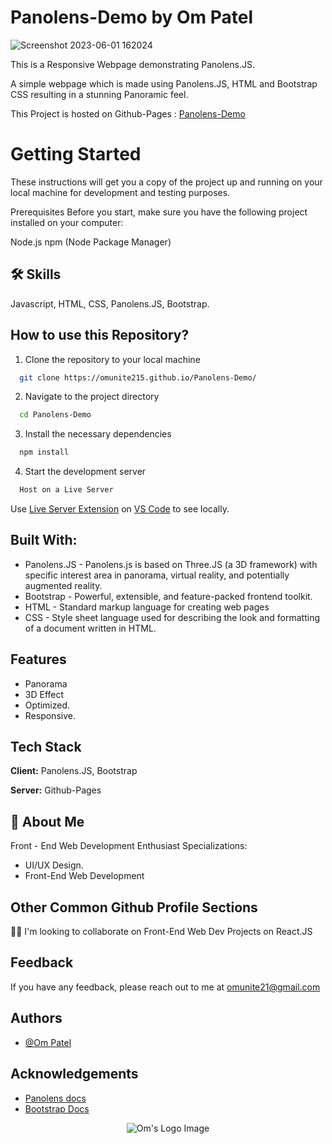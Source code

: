 # Panolens-Demo by Om Patel

![Screenshot 2023-06-01 162024](https://github.com/omunite215/Panolens-Demo/assets/78680563/d8fc7927-8067-4eb8-905c-110017ce3236)

This is a Responsive Webpage demonstrating Panolens.JS.

A simple webpage which is made using Panolens.JS, HTML and Bootstrap CSS resulting in a stunning Panoramic feel.

This Project is hosted on Github-Pages : [Panolens-Demo](https://omunite215.github.io/Panolens-Demo/)

# Getting Started
These instructions will get you a copy of the project up and running on your local machine for development and testing purposes.

Prerequisites
Before you start, make sure you have the following project installed on your computer:

Node.js
npm (Node Package Manager)


## 🛠 Skills
Javascript, HTML, CSS, Panolens.JS, Bootstrap.


## How to use this Repository?

1. Clone the repository to your local machine

```bash
  git clone https://omunite215.github.io/Panolens-Demo/

```
2. Navigate to the project directory

```bash
  cd Panolens-Demo
```
3. Install the necessary dependencies
```bash
  npm install
```

4. Start the development server
```bash
  Host on a Live Server 
```

Use [Live Server Extension](https://marketplace.visualstudio.com/items?itemName=ritwickdey.LiveServer) on [VS Code](https://code.visualstudio.com/download) to see locally.

## Built With:

- Panolens.JS - Panolens.js is based on Three.JS (a 3D framework) with specific interest area in panorama, virtual reality, and potentially augmented reality.
- Bootstrap - Powerful, extensible, and feature-packed frontend toolkit.
- HTML - Standard markup language for creating web pages
- CSS - Style sheet language used for describing the look and formatting of a document written in HTML.

## Features

- Panorama
- 3D Effect
- Optimized.
- Responsive.


## Tech Stack

**Client:** Panolens.JS, Bootstrap

**Server:** Github-Pages






## 🚀 About Me
Front - End Web Development Enthusiast
Specializations:
- UI/UX Design.
- Front-End Web Development


## Other Common Github Profile Sections

👯‍♀️ I'm looking to collaborate on Front-End Web Dev Projects on React.JS




## Feedback

If you have any feedback, please reach out to me at omunite21@gmail.com


## Authors

- [@Om Patel](https://github.com/omunite215)


## Acknowledgements

 - [Panolens docs]([https://nextjs.org/docs](https://pchen66.github.io/Panolens/#Documentation))
 - [Bootstrap Docs](https://getbootstrap.com/docs/5.3/getting-started/introduction/)



<p align="center">
  <img src="https://user-images.githubusercontent.com/78680563/214765405-cc734a03-8b4b-4051-be25-77d4b088ea69.png" alt="Om's Logo Image"/>
</p>
